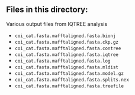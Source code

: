 ## Files in this directory:
Various output files from IQTREE analysis 

- `coi_cat.fasta.mafftaligned.fasta.bionj`
- `coi_cat.fasta.mafftaligned.fasta.ckp.gz`
- `coi_cat.fasta.mafftaligned.fasta.contree`
- `coi_cat.fasta.mafftaligned.fasta.iqtree`
- `coi_cat.fasta.mafftaligned.fasta.log`
- `coi_cat.fasta.mafftaligned.fasta.mldist`
- `coi_cat.fasta.mafftaligned.fasta.model.gz`
- `coi_cat.fasta.mafftaligned.fasta.splits.nex`
- `coi_cat.fasta.mafftaligned.fasta.treefile`
